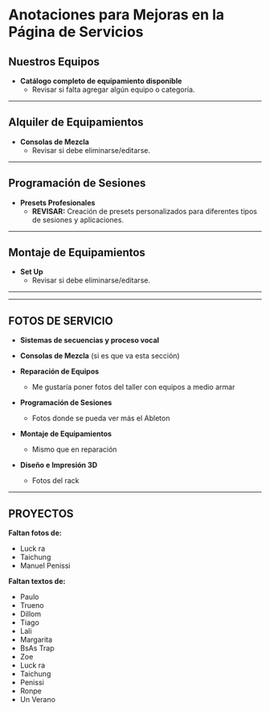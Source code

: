 # Anotaciones para Mejoras en la Página de Servicios

## Nuestros Equipos

- **Catálogo completo de equipamiento disponible**
  - Revisar si falta agregar algún equipo o categoría.

---

## Alquiler de Equipamientos

- **Consolas de Mezcla**
  - Revisar si debe eliminarse/editarse.

---

## Programación de Sesiones

- **Presets Profesionales**
  - **REVISAR:** Creación de presets personalizados para diferentes tipos de sesiones y aplicaciones.

---

## Montaje de Equipamientos

- **Set Up**
  - Revisar si debe eliminarse/editarse.

---

------

## FOTOS DE SERVICIO

- **Sistemas de secuencias y proceso vocal**
- **Consolas de Mezcla** (si es que va esta sección)

- **Reparación de Equipos**
  - Me gustaría poner fotos del taller con equipos a medio armar

- **Programación de Sesiones**
  - Fotos donde se pueda ver más el Ableton

- **Montaje de Equipamientos**
  - Mismo que en reparación

- **Diseño e Impresión 3D**
  - Fotos del rack

------

## PROYECTOS

**Faltan fotos de:**
- Luck ra
- Taichung
- Manuel Penissi

**Faltan textos de:**
- Paulo
- Trueno
- Dillom
- Tiago
- Lali
- Margarita
- BsAs Trap
- Zoe
- Luck ra
- Taichung
- Penissi
- Ronpe
- Un Verano
